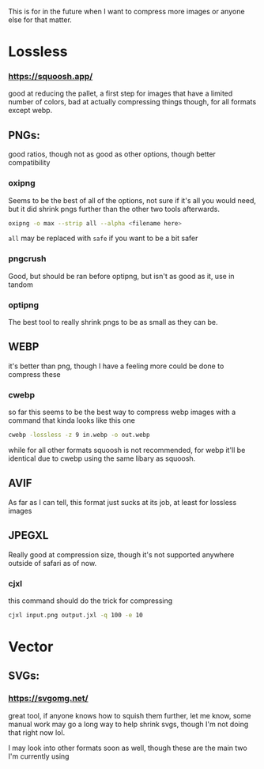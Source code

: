 This is for in the future when I want to compress more images or anyone else for that matter.
# Lossless

### https://squoosh.app/
good at reducing the pallet, a first step for images that have a limited number of colors, bad at actually compressing things though, for all formats except webp.

## PNGs:
good ratios, though not as good as other options, though better compatibility
### oxipng
Seems to be the best of all of the options, not sure if it's all you would need, but it did shrink pngs further than the other two tools afterwards.
```bash
oxipng -o max --strip all --alpha <filename here>
```
`all` may be replaced with `safe` if you want to be a bit safer

### pngcrush
Good, but should be ran before optipng, but isn't as good as it, use in tandom
### optipng
The best tool to really shrink pngs to be as small as they can be.

## WEBP
it's better than png, though I have a feeling more could be done to compress these
### cwebp
so far this seems to be the best way to compress webp images with a command that kinda looks like this one
```bash
cwebp -lossless -z 9 in.webp -o out.webp
```
while for all other formats squoosh is not recommended, for webp it'll be identical due to cwebp using the same libary as squoosh.

## AVIF
As far as I can tell, this format just sucks at its job, at least for lossless images

## JPEGXL
Really good at compression size, though it's not supported anywhere outside of safari as of now.
### cjxl
this command should do the trick for compressing
```bash
cjxl input.png output.jxl -q 100 -e 10
```

# Vector

## SVGs:
### https://svgomg.net/
great tool, if anyone knows how to squish them further, let me know, some manual work may go a long way to help shrink svgs, though I'm not doing that right now lol.

I may look into other formats soon as well, though these are the main two I'm currently using
